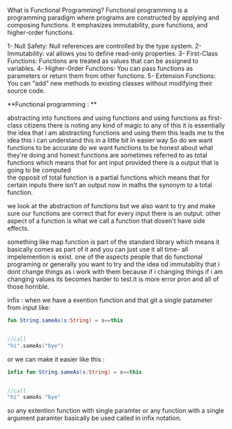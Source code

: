
What is Functional Programming?
Functional programming is a programming paradigm where programs are constructed by applying and composing functions. It emphasizes immutability, pure functions, and higher-order functions.

1- Null Safety: Null references are controlled by the type system.
2- Immutability: val allows you to define read-only properties.
3- First-Class Functions: Functions are treated as values that can be assigned to variables.
4- Higher-Order Functions: You can pass functions as parameters or return them from other functions.
5- Extension Functions: You can “add” new methods to existing classes without modifying their source code.


**Functional programming : **

abstracting into functions and  using functions and using functions as first-class citizens 
there is noting any kind of magic to any of this it is essentially the idea that i am abstracting functions and using them 
this leads me to the idea this i can understand this in a little bit in easier way 
So  do we want functions to be accurate do we want functions to be honest about what they're doing and honest functions are sometimes referred to as total functions which means that for ant input provided there is a output that is going to be computed  
the opposit of total function is a partial functions which means that for certain inputs there isn't an output now in maths the synonym to a total function.

we look at the abstraction of functions but we also want to try and make sure our functions are correct that for every input there is an output.
other aspect of a function is what we call a function that dosen't have side effects.

something like map function is part of the standard library which means it basically comes as part of it and you can just use it all time- all impelemention is exist.
one of the aspects people that do functional programing or generally you want to try and the idea od immutablity that i dont change  things as i work with them because if i changing things if i am changing values its becomes harder to test.it is more error pron and all of those horrible.

infix : when we have a exention function and that git a single patameter from input like:
```kotlin
fun String.sameAs(s:String) = s==this


//call
"hi".sameAs("bye")

```
or we can make it easier like this :
```kotlin
infix fun String.sameAs(s:String) = s==this


//call
"hi" sameAs "bye"
```
so any extention function with single paramter or any function with a single argument  paramter basically be used called in infix notation.  





